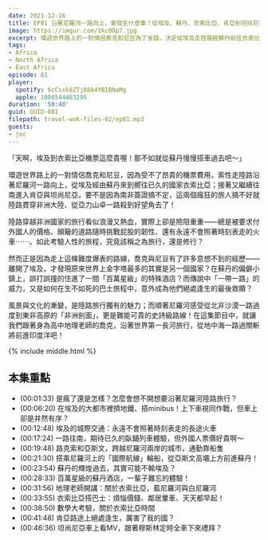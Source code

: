 ```yaml
---
date: 2021-12-16
title: EP81 沿著尼羅河一路向上，會發生什麼事？從埃及、蘇丹、衣索比亞、肯亞到坦尚尼亞的陸路旅行 ft. 喬克
image: https://imgur.com/1kc0Op7.jpg
excerpt: 環遊世界路上的一對情侶喬克和尼豆為了省錢，決定從埃及走陸路經蘇丹前往衣索比亞，接著又進入肯亞與坦尚尼亞一路來到印度洋岸！看似浪漫又熱血的旅程，路上其實險阻重重？然而在他人鮮少踏足的路線上，他們又遇見了哪些獨特的人事物？風景與文化的漸變，是陸路旅行獨有的魅力，這集節目跟著我們一起沿著世界第一長河旅行，一路從地中海走到印度洋！
tags:
- Africa
- North Africa
- East Africa
episode: 81
player:
  spotify: 6cCsxk8ZTj88A4YBIBNaMg
  apple: 1000544483295
duration: '50:40'
guid: GUID-081
filepath: travel-wok-files-02/ep81.mp3
guests:
- joc
---
```

「天啊，埃及到衣索比亞機票這麼貴喔！那不如就從蘇丹慢慢搭車過去吧～」

環遊世界路上的一對情侶喬克和尼豆，因為受不了昂貴的機票費用，索性走陸路沿著尼羅河一路向上，從埃及經由蘇丹來到嚮往已久的國家衣索比亞；接著又繼續往南進入肯亞與坦尚尼亞。要不是因為南非簽證搞不定，這兩個瘋狂的旅人搞不好就陸路貫穿非洲大陸、從亞力山卓一路殺到好望角去了！

陸路穿越非洲國家的旅行看似浪漫又熱血，實際上卻是險阻重重——總是被要求付外國人的價格、顛簸的道路隨時挑戰屁股的韌性、還有永遠不會照著時刻表走的火車⋯⋯。如此考驗人性的旅程，究竟該稱之為旅行，還是修行？

然而正是因為走上這條難度爆表的路線，喬克與尼豆有了許多意想不到的經歷——離開了埃及，才發現原來世界上金字塔最多的其實是另一個國家？在蘇丹的偏僻小鎮上，誤打誤撞的住進了一間「百萬星級」的特殊酒店？而傳說中「一帶一路」的威力，又是如何在生不如死的巴士旅程中，意外成為他們絕處逢生的最後救贖？

風景與文化的漸變，是陸路旅行獨有的魅力；而順著尼羅河感受從北非沙漠一路過度到東非高原的「非洲剖面」，更是難能可貴的史詩級路線！在這集節目中，就讓我們跟著身為高中地理老師的喬克，沿著世界第一長河旅行，從地中海一路過關斬將前進印度洋吧！

{% include middle.html %}

## 本集重點

* (00:01:33) 是瘋了還是怎樣？怎麼會想不開想要沿著尼羅河陸路旅行？
* (00:06:20) 在埃及的大都市裡擠地鐵、搭minibus！上下車視同作戰，但車上卻是井然有序？
* (00:12:48) 埃及的城際交通：永遠不會照著時刻表走的長途火車
* (00:17:24) 一路往南，期待已久的臥鋪列車體驗，但外國人票價好貴啊～
* (00:19:48) 路克索和亞斯文，跨越尼羅河兩岸的城市，通勤靠船隻
* (00:21:30) 搭乘尼羅河上的「國際航線」輪船，從亞斯文高壩上方前進蘇丹！
* (00:23:54) 蘇丹的輝煌過去，其實可能不輸埃及？
* (00:28:33) 百萬星級的蘇丹酒店，一輩子難忘的體驗！
* (00:31:56) 地理老師開講：關於衣索比亞，藍尼羅河與白尼羅河
* (00:33:55) 衣索比亞搭巴士：煩惱價錢、鄰居暈車、天天都早起！
* (00:38:50) 數學大考驗，關於衣索比亞時間
* (00:41:48) 肯亞路途上絕處逢生，厲害了我的國？
* (00:46:36) 坦尚尼亞車上看MV，跟著穆斯林定時全車下來禮拜？
